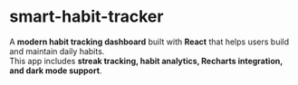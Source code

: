 # smart-habit-tracker
A **modern habit tracking dashboard** built with **React** that helps users build and maintain daily habits.  
This app includes **streak tracking, habit analytics, Recharts integration, and dark mode support**.  
